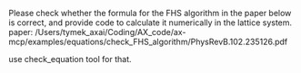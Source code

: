 Please check whether the formula for the FHS algorithm in the paper below is correct, and provide code to calculate it numerically in the lattice system.
paper: /Users/tymek_axai/Coding/AX_code/ax-mcp/examples/equations/check_FHS_algorithm/PhysRevB.102.235126.pdf

use check_equation tool for that.
